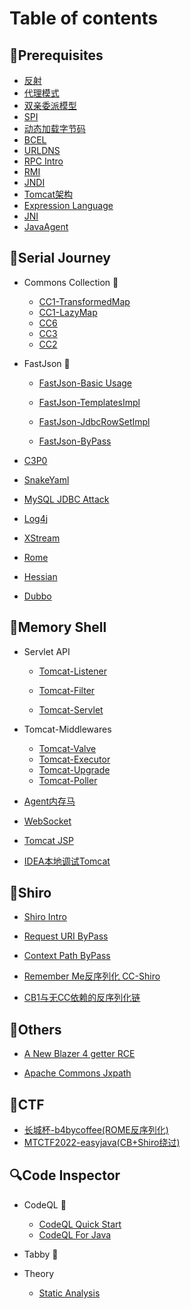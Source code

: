 # Table of contents

## 🍭Prerequisites

* [反射](Foundation/reflection.md)
* [代理模式](Foundation/proxy.md)
* [双亲委派模型](/Foundation/Parents_Delegate.md)
* [SPI](Foundation/SPI.md)
* [动态加载字节码](/Foundation/ClassLoader.md)
* [BCEL](/Foundation/BCEL.md)
* [URLDNS](Foundation/URLDNS.md)
* [RPC Intro](Foundation/RPC.md)
* [RMI](Foundation/RMI.md)
* [JNDI](Foundation/JNDI.md)
* [Tomcat架构](Foundation/tomcat.md)
* [Expression Language](Foundation/EL.md)
* [JNI](Foundation/JNI.md)
* [JavaAgent](/Foundation/JavaAgent.md)

## 👻Serial Journey

* Commons Collection 🎯

  * [CC1-TransformedMap](Deserial/CC1_TransformedMap.md)
  * [CC1-LazyMap](Deserial/CC1_LazyMap.md)
  * [CC6](/Deserial/CC6.md)
  * [CC3](/Deserial/CC3.md)
  * [CC2](/Deserial/CC2.md)
* FastJson 💨

  * [FastJson-Basic Usage](/Deserial/FastJsonBasic.md)

  * [FastJson-TemplatesImpl](/Deserial/FastJson_TemplatesImpl.md)

  * [FastJson-JdbcRowSetImpl](/Deserial/FastJson_JdbcRowSetImpl.md)

  * [FastJson-ByPass](/Deserial/FastJson_ByPass.md)
* [C3P0](/Deserial/C3P0.md)
* [SnakeYaml](/Deserial/SnakeYaml.md)
* [MySQL JDBC Attack](/Deserial/mysql.md)
* [Log4j](/Deserial/log4j2.md)
* [XStream](/Deserial/XStream.md)
* [Rome](/Deserial/Rome.md)
* [Hessian](/Deserial/Hessian.md)
* [Dubbo](/Deserial/dubbo.md)

## 🐎Memory Shell

* Servlet API

  * [Tomcat-Listener](/MemShell/listener.md)

  * [Tomcat-Filter](/MemShell/filter.md)

  * [Tomcat-Servlet](/MemShell/servlet.md)
* Tomcat-Middlewares

  * [Tomcat-Valve](/MemShell/valve.md)
  * [Tomcat-Executor](/MemShell/executor.md)
  * [Tomcat-Upgrade](/MemShell/upgrade.md)
  * [Tomcat-Poller](/MemShell/poller.md)
* [Agent内存马](/MemShell/agent.md)
* [WebSocket](/MemShell/websocket.md)
* [Tomcat JSP](/MemShell/jsp.md)
* [IDEA本地调试Tomcat](/MemShell/de_tomcat.md)


## 🔩Shiro

* [Shiro Intro](/Shiro/shiro.md)

* [Request URI ByPass](/Shiro/CVE-2010-3863.md)

* [Context Path ByPass](/Shiro/CVE-2016-6802.md)

* [Remember Me反序列化 CC-Shiro](/Shiro/CC-Shiro.md)
* [CB1与无CC依赖的反序列化链](/Shiro/CB1.md)

## 🍺Others

* [A New Blazer 4 getter RCE](/Others/newGetter.md)

* [Apache Commons Jxpath](/Others/jxpath.md)

## 🚩CTF

* [长城杯-b4bycoffee(ROME反序列化)](/CTF/b4bycoffee.md)
* [MTCTF2022-easyjava(CB+Shiro绕过)](/CTF/MTCTF2022-eastjava.md)

## 🔍Code Inspector

* CodeQL 🐳
  * [CodeQL Quick Start](/Utils/CodeQL_Basic.md)
  * [CodeQL For Java](/Utils/CodeQL4Java.md)
  
* Tabby 🦀

* Theory
  * [Static Analysis](/Theory/Static_Analysis.md)
